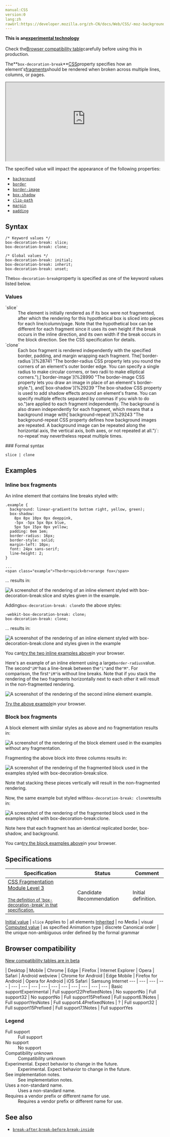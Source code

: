```yaml
---
manual:CSS
version:0
lang:zh
rawUrl:https://developer.mozilla.org/zh-CN/docs/Web/CSS/-moz-background-inline-policy
---
```






**This is an[experimental technology](%3404 "")**<br></br>Check the[Browser compatibility table](%33795 "")carefully before using this in production.





The**`box-decoration-break`**[CSS](%427 "")property specifies how an element&#39;s[fragments](%29238 "")should be rendered when broken across multiple lines, columns, or pages.

<iframe src='https://interactive-examples.mdn.mozilla.net/pages/css/box-decoration-break.html' width='100%' height='250'></iframe>


The specified value will impact the appearance of the following properties:


* [`background`](%28694 "The background CSS property lets you adjust all background style options at once, including color, image, origin and size, repeat method, and other features.")
* [`border`](%29117 "The border CSS property is a shorthand for setting all individual border property values in a single declaration: border-width, border-style, and border-color.")
* [`border-image`](%28990 "The border-image CSS property lets you draw an image in place of an element's border-style.")
* [`box-shadow`](%29239 "The box-shadow CSS property is used to add shadow effects around an element's frame. You can specify multiple effects separated by commas if you wish to do so.")
* [`clip-path`](%29240 "The clip-path CSS property creates a clipping region that defines what part of an element should be displayed. More specifically, those portions that are inside the region are shown, while those outside are hidden.")
* [`margin`](%29241 "The margin CSS property sets the margin area on all four sides of an element. It is a shorthand for setting all individual margins at once: margin-top, margin-right, margin-bottom, and margin-left.")
* [`padding`](%29242 "The padding CSS property sets the padding area on all four sides of an element. It is a shorthand for setting all individual paddings at once: padding-top, padding-right, padding-bottom, and padding-left.")

## Syntax<a name="Syntax"></a>

```
/* Keyword values */
box-decoration-break: slice;
box-decoration-break: clone;

/* Global values */
box-decoration-break: initial;
box-decoration-break: inherit;
box-decoration-break: unset;
```


The`box-decoration-break`property is specified as one of the keyword values listed below.


### Values<a name="Values"></a>
<dl><dt id=''>`slice`</dt><dd>The element is initially rendered as if its box were not fragmented, after which the rendering for this hypothetical box is sliced into pieces for each line/column/page. Note that the hypothetical box can be different for each fragment since it uses its own height if the break occurs in the inline direction, and its own width if the break occurs in the block direction. See the CSS specification for details.</dd><dt id=''>`clone`</dt><dd>Each box fragment is rendered independently with the specified border, padding, and margin wrapping each fragment. The[`border-radius`](%28741 "The border-radius CSS property lets you round the corners of an element's outer border edge. You can specify a single radius to make circular corners, or two radii to make elliptical corners."),[`border-image`](%28990 "The border-image CSS property lets you draw an image in place of an element's border-style."), and[`box-shadow`](%29239 "The box-shadow CSS property is used to add shadow effects around an element's frame. You can specify multiple effects separated by commas if you wish to do so.")are applied to each fragment independently. The background is also drawn independently for each fragment, which means that a background image with[`background-repeat`](%29243 "The background-repeat CSS property defines how background images are repeated. A background image can be repeated along the horizontal axis, the vertical axis, both axes, or not repeated at all.")`: no-repeat`may nevertheless repeat multiple times.</dd></dl>
### Formal syntax<a name="Formal_syntax"></a>

```
slice | clone
```

## Examples<a name="Examples"></a>

### Inline box fragments<a name="Inline_box_fragments"></a>


An inline element that contains line breaks styled with:


```
.example { 
  background: linear-gradient(to bottom right, yellow, green);
  box-shadow:
    8px 8px 10px 0px deeppink, 
    -5px -5px 5px 0px blue, 
    5px 5px 15px 0px yellow;
  padding: 0em 1em;
  border-radius: 16px;
  border-style: solid;
  margin-left: 10px;
  font: 24px sans-serif;
  line-height: 2;
}

...
<span class="example">The<br>quick<br>orange fox</span>
```


... results in:



![A screenshot of the rendering of an inline element styled with box-decoration-break:slice and styles given in the example.](%29225.png "")



Adding`box-decoration-break: clone`to the above styles:


```
-webkit-box-decoration-break: clone;
box-decoration-break: clone;
```


... results in:



![A screenshot of the rendering of an inline element styled with box-decoration-break:clone and styles given in the example](%29226.png "")



You can[try the two inline examples above](%29244 "")in your browser.



Here&#39;s an example of an inline element using a large`border-radius`value. The second`"iM"`has a line-break between the`"i"`and the`"M"`. For comparison, the first`"iM"`is without line breaks. Note that if you stack the rendering of the two fragments horizontally next to each other it will result in the non-fragmented rendering.



![A screenshot of the rendering of the second inline element example.](%29227.png "")



[Try the above example](%29245 "")in your browser.


### Block box fragments<a name="Block_box_fragments"></a>


A block element with similar styles as above and no fragmentation results in:



![A screenshot of the rendering of the block element used in the examples without any fragmentation.](%29229.png "")



Fragmenting the above block into three columns results in:



![A screenshot of the rendering of the fragmented block used in the examples styled with box-decoration-break:slice.](%29230.png "")



Note that stacking these pieces vertically will result in the non-fragmented rendering.



Now, the same example but styled with`box-decoration-break: clone`results in:



![A screenshot of the rendering of the fragmented block used in the examples styled with box-decoration-break:clone.](%29228.png "")



Note here that each fragment has an identical replicated border, box-shadow, and background.



You can[try the block examples above](%29246 "")in your browser.


## Specifications<a name="Specifications"></a>

Specification | Status | Comment 
 ---  |  ---  |  ---  | 
[CSS Fragmentation Module Level 3<br></br><small>The definition of &#39;box-decoration-break&#39; in that specification.</small>](%29247 "") | Candidate Recommendation | Initial definition. 


[Initial value](%28552 "") | `slice` 
Applies to | all elements 
[Inherited](%28555 "") | no 
Media | visual 
[Computed value](%28556 "") | as specified 
Animation type | discrete 
Canonical order | the unique non-ambiguous order defined by the formal grammar 


## Browser compatibility<a name="Browser_compatibility"></a>
[New compatibility tables are in beta<i></i>](%3360 "")

 | <abbr>Desktop<i></i></abbr> | <abbr>Mobile<i></i></abbr> 
 | <abbr>Chrome<i></i></abbr> | <abbr>Edge<i></i></abbr> | <abbr>Firefox<i></i></abbr> | <abbr>Internet Explorer<i></i></abbr> | <abbr>Opera<i></i></abbr> | <abbr>Safari<i></i></abbr> | <abbr>Android webview<i></i></abbr> | <abbr>Chrome for Android<i></i></abbr> | <abbr>Edge Mobile<i></i></abbr> | <abbr>Firefox for Android<i></i></abbr> | <abbr>Opera for Android<i></i></abbr> | <abbr>iOS Safari<i></i></abbr> | <abbr>Samsung Internet<i></i></abbr> 
 ---  |  ---  |  ---  |  ---  |  ---  |  ---  |  ---  |  ---  |  ---  |  ---  |  ---  |  ---  |  ---  |  ---  | 
Basic support<abbr>Experimental<i></i></abbr> | <abbr>Full support</abbr>22<abbr>Prefixed<i></i></abbr><abbr>Notes<i></i></abbr> | <abbr>No support</abbr>No | <abbr>Full support</abbr>32 | <abbr>No support</abbr>No | <abbr>Full support</abbr>15<abbr>Prefixed<i></i></abbr> | <abbr>Full support</abbr>6.1<abbr>Notes<i></i></abbr> | <abbr>Full support</abbr>Yes<abbr>Notes<i></i></abbr> | <abbr>Full support</abbr>4.4<abbr>Prefixed<i></i></abbr><abbr>Notes<i></i></abbr> | <abbr>?</abbr> | <abbr>Full support</abbr>32 | <abbr>Full support</abbr>15<abbr>Prefixed<i></i></abbr> | <abbr>Full support</abbr>7.1<abbr>Notes<i></i></abbr> | <abbr>Full support</abbr>Yes 


### Legend<a name="Legend"></a>
<dl><dt id=''><abbr>Full support</abbr></dt><dd>Full support</dd><dt id=''><abbr>No support</abbr></dt><dd>No support</dd><dt id=''><abbr>Compatibility unknown</abbr></dt><dd>Compatibility unknown</dd><dt id=''><abbr>Experimental. Expect behavior to change in the future.<i></i></abbr></dt><dd>Experimental. Expect behavior to change in the future.</dd><dt id=''><abbr>See implementation notes.<i></i></abbr></dt><dd>See implementation notes.</dd><dt id=''><abbr>Uses a non-standard name.<i></i></abbr></dt><dd>Uses a non-standard name.</dd><dt id=''><abbr>Requires a vendor prefix or different name for use.<i></i></abbr></dt><dd>Requires a vendor prefix or different name for use.</dd></dl>

## See also<a name="See_also"></a>

* [`break-after`](%29248 "The break-after CSS property defines how page, column, or region breaks should behave after a generated box. If there is no generated box, the property is ignored."),[`break-before`](%29249 "The break-before CSS property defines how page, column, or region breaks should behave before a generated box. If there is no generated box, the property is ignored."),[`break-inside`](%29250 "The break-inside CSS property defines how page, column, or region breaks should behave inside a generated box. If there is no generated box, the property is ignored.")



